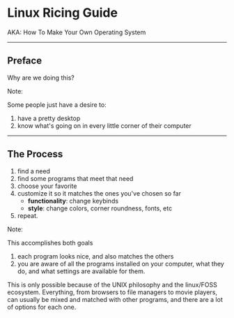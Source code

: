 # Linux Ricing Guide

AKA: How To Make Your Own Operating System

---

## Preface

Why are we doing this?

Note:

Some people just have a desire to:

1. have a pretty desktop
2. know what's going on in every little corner of their computer

---

## The Process

1. find a need
2. find some programs that meet that need
3. choose your favorite
4. customize it so it matches the ones you've chosen so far
    - **functionality**: change keybinds
    - **style**: change colors, corner roundness, fonts, etc
5. repeat.

Note:

This accomplishes both goals

1. each program looks nice, and also matches the others
2. you are aware of all the programs installed on your computer, what they do,
and what settings are available for them.

This is only possible because of the UNIX philosophy and the linux/FOSS
ecosystem. Everything, from browsers to file managers to movie players, can
usually be mixed and matched with other programs, and there are a lot of options
for each one.
